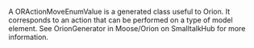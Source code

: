 A ORActionMoveEnumValue is a generated class useful to Orion. It corresponds to an action that can be performed on a type of model element. See OrionGenerator in Moose/Orion on SmalltalkHub for more information.